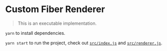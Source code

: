 # Custom Fiber Renderer

> This is an executable implementation.

`yarn` to install dependencies.

`yarn start` to run the project, check out [`src/index.js`](src/index.js#L6) and [`src/renderer.js`](src/renderer.js).
